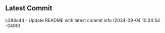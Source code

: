
## Latest Commit
c284a4d - Update README with latest commit info (2024-09-04 10:24:54 -0400) <Yunxi-Zhou>
